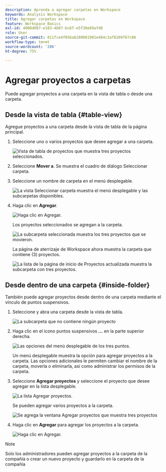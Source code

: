 ```yaml
---
description: Aprenda a agregar carpetas en Workspace
keywords: Analysis Workspace
title: Agregar carpetas en Workspace
feature: Workspace Basics
exl-id: 4008d087-e183-4b07-bc6f-e5f30e69afd8
role: User
source-git-commit: 811fce4f056a6280081901e484c3af8209f87c06
workflow-type: tm+mt
source-wordcount: '286'
ht-degree: 75%

---
```


# Agregar proyectos a carpetas

Puede agregar proyectos a una carpeta en la vista de tabla o desde una carpeta.

## Desde la vista de tabla {#table-view}

Agregue proyectos a una carpeta desde la vista de tabla de la página principal.

1. Seleccione uno o varios proyectos que desee agregar a una carpeta.

   ![Vista de tabla de proyectos que muestra tres proyectos seleccionados.](/help/analysis-workspace/build-workspace-project/assets/move-tv-selected.png)

1. Seleccione **Mover a**. Se muestra el cuadro de diálogo Seleccionar carpeta.

1. Seleccione un nombre de carpeta en el menú desplegable.

   ![La vista Seleccionar carpeta muestra el menú desplegable y las subcarpetas disponibles.](/help/analysis-workspace/build-workspace-project/assets/move-select-folder.png)

1. Haga clic en **Agregar**.

   ![Haga clic en Agregar.](/help/analysis-workspace/build-workspace-project/assets/move-add.png)

   Los proyectos seleccionados se agregan a la carpeta.

   ![La subcarpeta seleccionada muestra los tres proyectos que se movieron.](/help/analysis-workspace/build-workspace-project/assets/move-projects-added.png)

   La página de aterrizaje de Workspace ahora muestra la carpeta que contiene (3) proyectos.

   ![La lista de la página de inicio de Proyectos actualizada muestra la subcarpeta con tres proyectos.](/help/analysis-workspace/build-workspace-project/assets/move-folders-updated.png)

## Desde dentro de una carpeta {#inside-folder}

También puede agregar proyectos desde dentro de una carpeta mediante el vínculo de puntos suspensivos.

1. Seleccione y abra una carpeta desde la vista de tabla.

   ![La subcarpeta que no contiene ningún proyecto](/help/analysis-workspace/build-workspace-project/assets/move-open-folder.png)

1. Haga clic en el icono puntos suspensivos **...** en la parte superior derecha.

   ![Las opciones del menú desplegable de los tres puntos.](/help/analysis-workspace/build-workspace-project/assets/add-projects-elipsis.png)

   Un menú desplegable muestra la opción para agregar proyectos a la carpeta. Las opciones adicionales le permiten cambiar el nombre de la carpeta, moverla o eliminarla, así como administrar los permisos de la carpeta.

1. Seleccione **Agregar proyectos** y seleccione el proyecto que desee agregar en la lista desplegable.

   ![La lista Agregar proyectos.](/help/analysis-workspace/build-workspace-project/assets/select-add-projects.png)

   Se pueden agregar varios proyectos a la carpeta.

   ![Se agrega la ventana Agregar proyectos que muestra tres proyectos](/help/analysis-workspace/build-workspace-project/assets/move-add-multiple-projects.png)

1. Haga clic en **Agregar** para agregar los proyectos a la carpeta.

   ![Haga clic en Agregar.](/help/analysis-workspace/build-workspace-project/assets/move-added-items.png)


>[!NOTE]
>
>Solo los administradores pueden agregar proyectos a la carpeta de la compañía o crear un nuevo proyecto y guardarlo en la carpeta de la compañía
